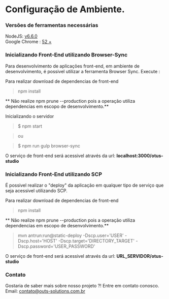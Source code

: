 # Configuração de Ambiente.

### Versões de ferramentas necessárias

NodeJS: [v6.6.0](https://nodejs.org/en/download/current/) <br />
Google Chrome : [52 +](https://www.google.com.br/chrome/browser/desktop/) 

### Inicializando Front-End utilizando Browser-Sync
Para desenvolvimento de aplicações front-end, em ambiente de desenvolvimento, é possivel utilizar a ferramenta Browser Sync. Execute :

Para realizar download de dependencias de front-end
> npm install

** Não realize npm prune --production pois a operação utiliza dependencias em escopo de desenvolvimento.**

Inicializando o servidor
> $ npm start

> ou

> $ npm run gulp browser-sync

O serviço de front-end será acessivel através da url: **localhost:3000/otus-studio**

### Inicializando Front-End utilizando SCP
É possivel realizar o "deploy" da aplicação em qualquer tipo de serviço que seja acessivel utilizando SCP.

Para realizar download de dependencias de front-end
> npm install

** Não realize npm prune --production pois a operação utiliza dependencias em escopo de desenvolvimento.**

> mvn antrun:run@static-deploy -Dscp.user='USER' -Dscp.host='HOST' -Dscp.target='DIRECTORY_TARGET' -Dscp.password='USER_PASSWORD'

O serviço de front-end será acessivel através da url: **URL_SERVIDOR/otus-studio**

### Contato
Gostaria de saber mais sobre nosso projeto ?! Entre em contato conosco. <br />
Email: contato@outs-solutions.com.br <br />

